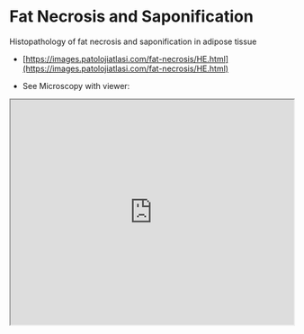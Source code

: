 # Fat Necrosis and Saponification
Histopathology of fat necrosis and saponification in adipose tissue

- [https://images.patolojiatlasi.com/fat-necrosis/HE.html](https://images.patolojiatlasi.com/fat-necrosis/HE.html)

- See Microscopy with viewer: 

<iframe src="https://images.patolojiatlasi.com/fat-necrosis/HE.html" width="100%" height="400px"></iframe>

